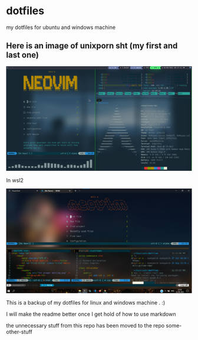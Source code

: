 # dotfiles
my dotfiles for ubuntu and windows machine

## Here is an image of unixporn sht (my first and last one)

![nvim, tmux, i3 screenshot](./images/archrice3rd.png)

In wsl2

![nvim, tmux in windows wsl2 screenshot](./images/windows10rice1stSSsame2ndpic.png)

This is a backup of my dotfiles for linux and windows machine . :)

I will make the readme better once I get hold of how to use markdown 

the unnecessary stuff from this repo has been moved to the repo some-other-stuff
